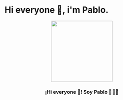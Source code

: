 # Hi everyone 👋, i'm Pablo.

<p align="center" width="300">
   <img align="center" width="200" src="https://user-images.githubusercontent.com/89558154/169937471-b9e50236-9253-4250-9b7f-7949c5f3d46e.png
" />
   <h3 align="center">¡Hi everyone 👋! Soy Pablo 👨🏻‍💻</h3>
</p>


